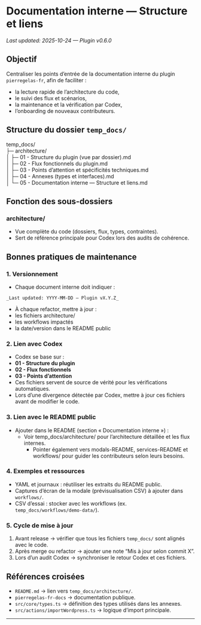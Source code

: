 # Documentation interne — Structure et liens
_Last updated: 2025-10-24 — Plugin v0.6.0_

## Objectif
Centraliser les points d’entrée de la documentation interne du plugin `pierregelas-fr`, afin de faciliter :
- la lecture rapide de l’architecture du code,
- le suivi des flux et scénarios,
- la maintenance et la vérification par Codex,
- l’onboarding de nouveaux contributeurs.

## Structure du dossier `temp_docs/`

temp_docs/  
├─ architecture/  
│ ├─ 01 - Structure du plugin (vue par dossier).md  
│ ├─ 02 - Flux fonctionnels du plugin.md  
│ ├─ 03 - Points d’attention et spécificités techniques.md  
│ ├─ 04 - Annexes (types et interfaces).md  
│ └─ 05 - Documentation interne — Structure et liens.md  




## Fonction des sous-dossiers

### architecture/
- Vue complète du code (dossiers, flux, types, contraintes).
- Sert de référence principale pour Codex lors des audits de cohérence.


## Bonnes pratiques de maintenance

### 1. Versionnement
- Chaque document interne doit indiquer :

```
_Last updated: YYYY-MM-DD — Plugin vX.Y.Z_
```

- À chaque refactor, mettre à jour :
- les fichiers architecture/
- les workflows impactés
- la date/version dans le README public

### 2. Lien avec Codex
- Codex se base sur :
- **01 - Structure du plugin**
- **02 - Flux fonctionnels**
- **03 - Points d’attention**
- Ces fichiers servent de source de vérité pour les vérifications automatiques.
- Lors d’une divergence détectée par Codex, mettre à jour ces fichiers avant de modifier le code.

### 3. Lien avec le README public
- Ajouter dans le README (section « Documentation interne ») :
	- Voir temp_docs/architecture/ pour l’architecture détaillée et les flux internes.
        - Pointer également vers modals-README, services-README et workflows/ pour guider les contributeurs selon leurs besoins.

### 4. Exemples et ressources
- YAML et journaux : réutiliser les extraits du README public.
- Captures d’écran de la modale (prévisualisation CSV) à ajouter dans `workflows/`.
- CSV d’essai : stocker avec les workflows (ex. `temp_docs/workflows/demo-data/`).

### 5. Cycle de mise à jour
1. Avant release → vérifier que tous les fichiers `temp_docs/` sont alignés avec le code.
2. Après merge ou refactor → ajouter une note “Mis à jour selon commit X”.
3. Lors d’un audit Codex → synchroniser le retour Codex et ces fichiers.

## Références croisées
- `README.md` → lien vers `temp_docs/architecture/`.
- `pierregelas-fr-docs` → documentation publique.
- `src/core/types.ts` → définition des types utilisés dans les annexes.
- `src/actions/importWordpress.ts` → logique d’import principale.

---


